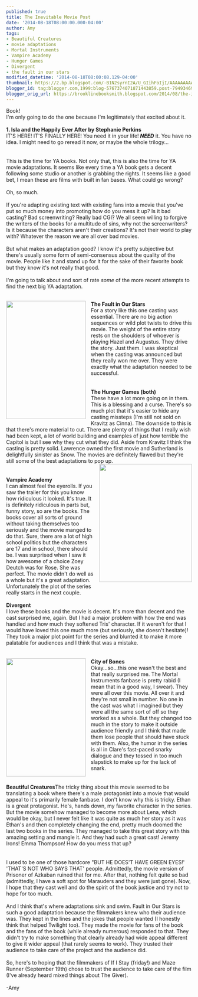 ```yaml
---
published: true
title: The Inevitable Movie Post
date: '2014-08-18T08:00:00.000-04:00'
author: Amy
tags:
- Beautiful Creatures
- movie adaptations
- Mortal Instruments
- Vampire Academy
- Hunger Games
- Divergent
- the fault in our stars
modified_datetime: '2014-08-18T08:00:08.129-04:00'
thumbnail: https://2.bp.blogspot.com/-B1N2syrnI2A/U_GIihFoIjI/AAAAAAAAAok/Y1cGMdLFK_M/s72-c/fault-our-stars-movie-poster.jpg
blogger_id: tag:blogger.com,1999:blog-5767374071871443859.post-7949346959114948293
blogger_orig_url: https://brooklinebooksmith.blogspot.com/2014/08/the-inevitable-movie-post.html
---
```


Book!<br />I'm only going to do the one because I'm legitimately that excited about it.<br /><br /><b>1. Isla and the Happily Ever After by Stephanie Perkins</b><br />IT'S HERE! IT'S FINALLY HERE! You need it in your life!<i><b> NEED</b></i> it. You have no idea. I might need to go reread it now, or maybe the whole trilogy...<br /><br /><br />This is the time for YA books. Not only that, this is also the time for YA movie adaptations. It seems like every time a YA book gets a decent following some studio or another is grabbing the rights. It seems like a good bet, I mean these are films with built in fan bases. What could go wrong?<br /><br />Oh, so much.<br /><br />If you're adapting existing text with existing fans into a movie that you've put so much money into promoting how do you mess it up? Is it bad casting? Bad screenwriting? Really bad CGI? We all seem willing to forgive the writers of the books for a multitude of sins, why not the screenwriters? Is it because the characters aren't their creations? It's not their world to play with? Whatever the reason we are all over bad movies.<br /><br />But what makes an adaptation good? I know it's pretty subjective but there's usually some form of semi-consensus about the quality of the movie. People like it and stand up for it for the sake of their favorite book but they know it's not really that good.<br /><br />I'm going to talk about and sort of rate&nbsp;<i>some</i>&nbsp;of the more recent attempts to find the next big YA adaptation.<br /><br /><div class="separator" style="clear: both; text-align: center;"><a href="https://2.bp.blogspot.com/-B1N2syrnI2A/U_GIihFoIjI/AAAAAAAAAok/Y1cGMdLFK_M/s1600/fault-our-stars-movie-poster.jpg" imageanchor="1" style="clear: left; float: left; margin-bottom: 1em; margin-right: 1em;"><img border="0" src="https://2.bp.blogspot.com/-B1N2syrnI2A/U_GIihFoIjI/AAAAAAAAAok/Y1cGMdLFK_M/s1600/fault-our-stars-movie-poster.jpg" height="320" width="216" /></a></div><b>The Fault in Our Stars</b><br />For a story like this one casting was essential. There are no big action sequences or wild plot twists to drive this movie. The weight of the entire story rests on the shoulders of whoever is playing Hazel and Augustus. They drive the story. Just them. I was skeptical when the casting was announced but they really won me over. They were exactly what the adaptation needed to be successful.<br /><br /><br /><b>The Hunger Games (both)</b><br />These have a lot more going on in them. This is a blessing and a curse. There's so much plot that it's easier to hide any casting missteps (I'm still not sold on Kravitz as Cinna). The downside to this is that there's more material to cut. There are plenty of things that I really wish had been kept, a lot of world building and examples of just how terrible the Capitol is but I see why they cut what they did. Aside from Kravitz I think the casting is pretty solid. Lawrence owned the first movie and Sutherland is delightfully sinister as Snow. The movies are definitely flawed but they're still some of the best adaptations to pop up.<br /><div class="separator" style="clear: both; text-align: center;"><a href="https://2.bp.blogspot.com/-QeBlsrsBuhU/U_GIjEgMtkI/AAAAAAAAAos/x4tKF6Q5yqc/s1600/vampire_academy_poster1.jpg" imageanchor="1" style="clear: right; float: right; margin-bottom: 1em; margin-left: 1em;"><img border="0" src="https://2.bp.blogspot.com/-QeBlsrsBuhU/U_GIjEgMtkI/AAAAAAAAAos/x4tKF6Q5yqc/s1600/vampire_academy_poster1.jpg" height="320" width="251" /></a></div><br /><br /><b>Vampire Academy</b><br />I can almost feel the eyerolls. If you saw the trailer for this you know how ridiculous it looked. It's true. It is definitely ridiculous in parts but, funny story, so are the books. The books cover all sorts of ground without taking themselves too seriously and the movie manged to do that. Sure, there are a lot of high school politics but the characters are 17 and in school, there should be. I was surprised when I saw it how awesome of a choice Zoey Deutch was for Rose. She was perfect. The movie didn't do well as a whole but it's a great adaptation. Unfortunately the plot of the series really starts in the next couple.<br /><br /><b>Divergent</b><br />I love these books and the movie is decent. It's more than decent and the cast surprised me, again. But I had a major problem with how the end was handled and how much they softened Tris' character. If it weren't for that I would have loved this one much more (but seriously, she doesn't hesitate)! They took a major plot point for the series and blunted it to make it more palatable for audiences and I think that was a mistake.<br /><br /><br /><div class="separator" style="clear: both; text-align: center;"><a href="https://4.bp.blogspot.com/-7cwmcIT5IOI/U_GIjNIDFUI/AAAAAAAAAo8/bma1VA9pd8c/s1600/the-mortal-instruments-poster.jpg" imageanchor="1" style="clear: left; float: left; margin-bottom: 1em; margin-right: 1em;"><img border="0" src="https://4.bp.blogspot.com/-7cwmcIT5IOI/U_GIjNIDFUI/AAAAAAAAAo8/bma1VA9pd8c/s1600/the-mortal-instruments-poster.jpg" height="320" width="216" /></a></div><b>City of Bones</b><br />Okay...so...this one wasn't the best and that really surprised me. The Mortal Instruments fanbase is pretty rabid (I mean that in a good way, I swear). They were all over this movie. All over it and they're not small in number. No one in the cast was what I imagined but they were all the same sort of off so they worked as a whole. But they changed too much in the story to make it outside audience friendly and I think that made them lose people that should have stuck with them. Also, the humor in the series is all in Clare's fast-paced snarky dialogue and they tossed in too much slapstick to make up for the lack of snark.<br /><br /><br /><b>Beautiful Creatures</b>The tricky thing about this movie seemed to be translating a book where there's a male protagonist into a movie that would appeal to it's primarily female fanbase. I don't know why this is tricky. Ethan is a great protagonist. He's, hands down, my favorite character in the series. But the movie somehow managed to become more about Lena, which would be okay, but I never felt like it was quite as much her story as it was Ethan's and then completely changing the end, pretty much doomed the last two books in the series. They managed to take this great story with this amazing setting and mangle it. And they had such a great cast! Jeremy Irons! Emma Thompson! How do you mess that up?<br /><br /><br />I used to be one of those hardcore "BUT HE DOES'T HAVE GREEN EYES!' 'THAT'S NOT WHO SAYS THAT' people. Admittedly, the movie version of Prisoner of Azkaban ruined that for me. After that, nothing felt quite so bad (admittedly, I have a soft spot for Marauders and they were just gone). Now, I hope that they cast well and do the spirit of the book justice and try not to hope for too much.<br /><br />And I think that's where adaptations sink and swim. Fault in Our Stars is such a good adaptation because the filmmakers knew who their audience was. They kept in the lines and the jokes that people wanted (I honestly think that helped Twilight too). They made the movie for fans of the book and the fans of the book (while already numerous) responded to that. They didn't try to make something that clearly already had wide appeal different to give it wider appeal (that rarely seems to work). They trusted their audience to take care of the project and the audience did.<br /><br />So, here's to hoping that the filmmakers of If I Stay (friday!) and Maze Runner (September 19th) chose to trust the audience to take care of the film (I've already heard mixed things about The Giver).<br /><br />-Amy